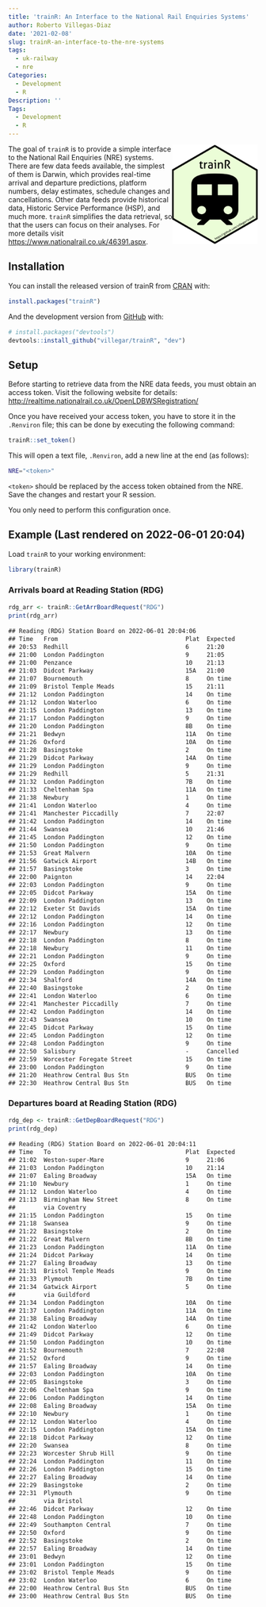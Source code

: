 ```yaml
---
title: 'trainR: An Interface to the National Rail Enquiries Systems'
author: Roberto Villegas-Diaz
date: '2021-02-08'
slug: trainR-an-interface-to-the-nre-systems
tags:
  - uk-railway
  - nre
Categories:
  - Development
  - R
Description: ''
Tags:
  - Development
  - R
---
```


<img src="https://raw.githubusercontent.com/villegar/trainR/main/inst/images/logo.png" alt="logo" align="right" height=200px/>

The goal of `trainR` is to provide a simple interface to the 
National Rail Enquiries (NRE) systems. There are few data feeds 
available, the simplest of them is Darwin, which provides real-time 
arrival and departure predictions, platform numbers, delay estimates, 
schedule changes and cancellations. Other data feeds provide historical 
data, Historic Service Performance (HSP), and much more. `trainR` 
simplifies the data retrieval, so that the users can focus on their 
analyses. For more details visit 
https://www.nationalrail.co.uk/46391.aspx.

## Installation

You can install the released version of trainR from [CRAN](https://CRAN.R-project.org) with:

``` r
install.packages("trainR")
```

And the development version from [GitHub](https://github.com/) with:

``` r
# install.packages("devtools")
devtools::install_github("villegar/trainR", "dev")
```

## Setup
Before starting to retrieve data from the NRE data feeds, you must obtain an access token. 
Visit the following website for details: http://realtime.nationalrail.co.uk/OpenLDBWSRegistration/

Once you have received your access token, you have to store it in the `.Renviron` file; this can be 
done by executing the following command:


```r
trainR::set_token()
```

This will open a text file, `.Renviron`, add a new line at the end (as follows):

```bash
NRE="<token>"
```

`<token>` should be replaced by the access token obtained from the NRE. Save the changes and restart 
your R session.

You only need to perform this configuration once.

## Example (Last rendered on 2022-06-01 20:04)

Load `trainR` to your working environment:

```r
library(trainR)
```

### Arrivals board at Reading Station (RDG)


```r
rdg_arr <- trainR::GetArrBoardRequest("RDG")
print(rdg_arr)
```

```
## Reading (RDG) Station Board on 2022-06-01 20:04:06
## Time   From                                    Plat  Expected
## 20:53  Redhill                                 6     21:20
## 21:00  London Paddington                       9     21:05
## 21:00  Penzance                                10    21:13
## 21:03  Didcot Parkway                          15A   21:00
## 21:07  Bournemouth                             8     On time
## 21:09  Bristol Temple Meads                    15    21:11
## 21:12  London Paddington                       14    On time
## 21:12  London Waterloo                         6     On time
## 21:15  London Paddington                       13    On time
## 21:17  London Paddington                       9     On time
## 21:20  London Paddington                       8B    On time
## 21:21  Bedwyn                                  11A   On time
## 21:26  Oxford                                  10A   On time
## 21:28  Basingstoke                             2     On time
## 21:29  Didcot Parkway                          14A   On time
## 21:29  London Paddington                       9     On time
## 21:29  Redhill                                 5     21:31
## 21:32  London Paddington                       7B    On time
## 21:33  Cheltenham Spa                          11A   On time
## 21:38  Newbury                                 1     On time
## 21:41  London Waterloo                         4     On time
## 21:41  Manchester Piccadilly                   7     22:07
## 21:42  London Paddington                       14    On time
## 21:44  Swansea                                 10    21:46
## 21:45  London Paddington                       12    On time
## 21:50  London Paddington                       9     On time
## 21:53  Great Malvern                           10A   On time
## 21:56  Gatwick Airport                         14B   On time
## 21:57  Basingstoke                             3     On time
## 22:00  Paignton                                14    22:04
## 22:03  London Paddington                       9     On time
## 22:05  Didcot Parkway                          15A   On time
## 22:09  London Paddington                       13    On time
## 22:12  Exeter St Davids                        15A   On time
## 22:12  London Paddington                       14    On time
## 22:16  London Paddington                       12    On time
## 22:17  Newbury                                 13    On time
## 22:18  London Paddington                       8     On time
## 22:18  Newbury                                 11    On time
## 22:21  London Paddington                       9     On time
## 22:25  Oxford                                  15    On time
## 22:29  London Paddington                       9     On time
## 22:34  Shalford                                14A   On time
## 22:40  Basingstoke                             2     On time
## 22:41  London Waterloo                         6     On time
## 22:41  Manchester Piccadilly                   7     On time
## 22:42  London Paddington                       14    On time
## 22:43  Swansea                                 10    On time
## 22:45  Didcot Parkway                          15    On time
## 22:45  London Paddington                       12    On time
## 22:48  London Paddington                       9     On time
## 22:50  Salisbury                               -     Cancelled
## 22:59  Worcester Foregate Street               15    On time
## 23:00  London Paddington                       9     On time
## 21:20  Heathrow Central Bus Stn                BUS   On time
## 22:30  Heathrow Central Bus Stn                BUS   On time
```

### Departures board at Reading Station (RDG)


```r
rdg_dep <- trainR::GetDepBoardRequest("RDG")
print(rdg_dep)
```

```
## Reading (RDG) Station Board on 2022-06-01 20:04:11
## Time   To                                      Plat  Expected
## 21:02  Weston-super-Mare                       9     21:06
## 21:03  London Paddington                       10    21:14
## 21:07  Ealing Broadway                         15A   On time
## 21:10  Newbury                                 1     On time
## 21:12  London Waterloo                         4     On time
## 21:13  Birmingham New Street                   8     On time
##        via Coventry                            
## 21:15  London Paddington                       15    On time
## 21:18  Swansea                                 9     On time
## 21:22  Basingstoke                             2     On time
## 21:22  Great Malvern                           8B    On time
## 21:23  London Paddington                       11A   On time
## 21:24  Didcot Parkway                          14    On time
## 21:27  Ealing Broadway                         13    On time
## 21:31  Bristol Temple Meads                    9     On time
## 21:33  Plymouth                                7B    On time
## 21:34  Gatwick Airport                         5     On time
##        via Guildford                           
## 21:34  London Paddington                       10A   On time
## 21:37  London Paddington                       11A   On time
## 21:38  Ealing Broadway                         14A   On time
## 21:42  London Waterloo                         6     On time
## 21:49  Didcot Parkway                          12    On time
## 21:50  London Paddington                       10    On time
## 21:52  Bournemouth                             7     22:08
## 21:52  Oxford                                  9     On time
## 21:57  Ealing Broadway                         14    On time
## 22:03  London Paddington                       10A   On time
## 22:05  Basingstoke                             3     On time
## 22:06  Cheltenham Spa                          9     On time
## 22:06  London Paddington                       14    On time
## 22:08  Ealing Broadway                         15A   On time
## 22:10  Newbury                                 1     On time
## 22:12  London Waterloo                         4     On time
## 22:15  London Paddington                       15A   On time
## 22:18  Didcot Parkway                          12    On time
## 22:20  Swansea                                 8     On time
## 22:23  Worcester Shrub Hill                    9     On time
## 22:24  London Paddington                       11    On time
## 22:26  London Paddington                       15    On time
## 22:27  Ealing Broadway                         14    On time
## 22:29  Basingstoke                             2     On time
## 22:31  Plymouth                                9     On time
##        via Bristol                             
## 22:46  Didcot Parkway                          12    On time
## 22:48  London Paddington                       10    On time
## 22:49  Southampton Central                     7     On time
## 22:50  Oxford                                  9     On time
## 22:52  Basingstoke                             2     On time
## 22:57  Ealing Broadway                         14    On time
## 23:01  Bedwyn                                  12    On time
## 23:01  London Paddington                       15    On time
## 23:02  Bristol Temple Meads                    9     On time
## 23:02  London Waterloo                         6     On time
## 22:00  Heathrow Central Bus Stn                BUS   On time
## 23:00  Heathrow Central Bus Stn                BUS   On time
```
